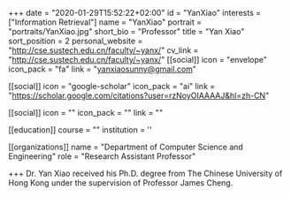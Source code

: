 +++
date = "2020-01-29T15:52:22+02:00"
id = "YanXiao"
interests = ["Information Retrieval"]
name = "YanXiao"
portrait = "portraits/YanXiao.jpg"
short_bio = "Professor"
title = "Yan Xiao"
sort_position = 2
personal_website = "http://cse.sustech.edu.cn/faculty/~yanx/"
cv_link = "http://cse.sustech.edu.cn/faculty/~yanx/"
[[social]]
    icon = "envelope"
    icon_pack = "fa"
    link = "yanxiaosunny@gmail.com"

[[social]]
    icon = "google-scholar"
    icon_pack = "ai"
    link = "https://scholar.google.com/citations?user=rzNoyOIAAAAJ&hl=zh-CN"

[[social]]
    icon = ""
    icon_pack = ""
    link = ""

[[education]]
    course = ""
    institution = ''
 

[[organizations]]
    name = "Department of Computer Science and Engineering"
    role = "Research Assistant Professor"

+++
Dr. Yan Xiao received his Ph.D. degree from The Chinese University of Hong Kong under the supervision of Professor James Cheng.
